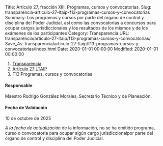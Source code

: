 Title: Artículo 27, fracción XIII. Programas, cursos y convocatorias.
Slug: transparencia-articulo-27-ltaip-f13-programas-cursos-y-convocatorias
Summary: Los programas y cursos por parte del órgano de control y disciplina del Poder Judicial, así como las convocatorias a concursos para ocupar cargos jurisdiccionales y los resultados de los mismos y de los exámenes de los participantes
Category: Transparencia
URL: transparencia/articulo-27-ltaip/f13-programas-cursos-y-convocatorias/
Save_As: transparencia/articulo-27-ltaip/f13-programas-cursos-y-convocatorias/index.html
Date: 2020-01-01 00:00:00
Modified: 2020-01-01 00:00:00


<nav aria-label="breadcrumb">
<ol class="breadcrumb">
<li class="breadcrumb-item"><a href="../../">Transparencia</a></li>
<li class="breadcrumb-item"><a href="../">Artículo 27 LTAIP</a></li>
<li class="breadcrumb-item active" aria-current="page">F13 Programas, cursos y convocatorias</li>
</ol>
</nav>



#### Responsable

Maestro Rodrigo González Morales, Secretario Técnico y de Planeación.


#### Fecha de Validación

10 de octubre de 2025


*A la fecha de actualización* de la información, no se ha emitido programa, curso o convocatoria para ocupar algún cargo jurisdiccionalpor parte del órgano de control y disciplina del Poder Judicial.

